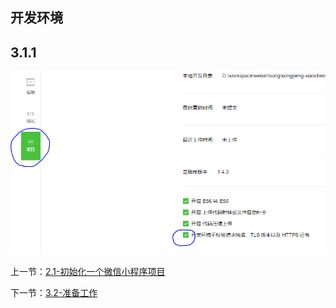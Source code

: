 ## 开发环境



## 3.1.1 

![](/book/img/运行项目设置AppID.PNG)


上一节：[2.1-初始化一个微信小程序项目](/book/2.1-初始化一个微信小程序项目.md)

下一节：[3.2-准备工作](/book/3.2-准备工作.md)